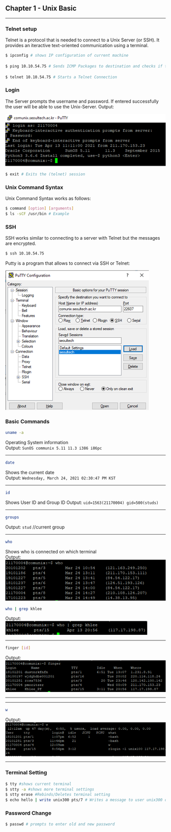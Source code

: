 ## Chapter 1 - Unix Basic
<hr/>

### Telnet setup

Telnet is a protocol that is needed to connect to a Unix Server (or SSH). It provides an iteractive text-oriented communication using a terminal.

```bash
$ ipconfig # shows IP configuration of current machine

$ ping 10.10.54.75 # Sends ICMP Packages to destination and checks if the server is reachable

$ telnet 10.10.54.75 # Starts a Telnet Connection
```

### Login
The Server prompts the username and password. If entered successfully the user will be able to use the Unix-Server. Output:  

![](../../images/2021-04-14-00-10-36.png)

```bash
$ exit # Exits the (telnet) session
```

### Unix Command Syntax

Unix Command Syntax works as follows: 

```bash
$ command [option] [arguments]
$ ls -sCF /usr/bin # Example
```

### SSH

SSH works similar to connecting to a server with Telnet but the messages are encrypted.

```bash
$ ssh 10.10.54.75
```   
Putty is a program that allows to connect via SSH or Telnet:  

![](../../images/2021-04-14-00-15-08.png)


### Basic Commands
```bash
uname -a
```
Operating System information  
Output: 
`SunOS communix 5.11 11.3 i386 i86pc`
<hr/>


```bash
date
```
Shows the current date  
Output: 
`Wednesday, March 24, 2021 02:30:47 PM KST`
<hr/>

```bash
id
```
Shows User ID and Group ID
Output: 
`uid=1563(21170004) gid=500(studs)`
<hr/>


```bash
groups
```
Output: 
`stud` //current group
<hr/>

```bash
who
```
Shows who is connected on which terminal  
Output:   
![](../../images/2021-03-24-15-09-31.png)

```bash
who | grep khlee
```

Output:  
![](../../images/2021-04-14-00-20-18.png)

<hr/>

```bash
finger [id]
```
Output:   
![](../../images/2021-04-14-00-21-03.png)
<hr/>
<hr/>

```bash
w
```
Output:  
![](../../images/2021-04-14-00-21-49.png)
<hr/>

### Terminal Setting

```bash
$ tty #shows current terminal
$ stty -a #shows more terminal settings
$ stty erase #Rebinds/Deletes terminal setting
$ echo hello | write unix300 pts/7 # Writes a message to user unix300 on terminal pts/7
```

### Password Change

```bash
$ passwd # prompts to enter old and new password
```
